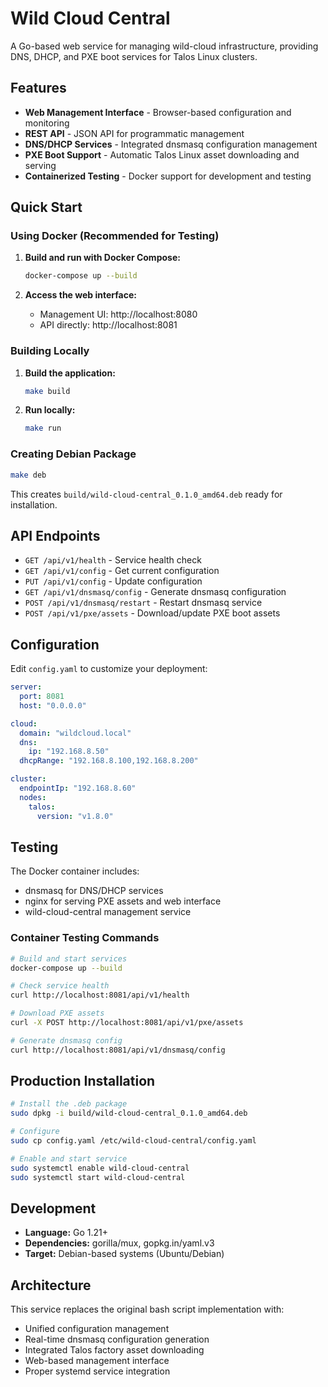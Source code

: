 # Wild Cloud Central

A Go-based web service for managing wild-cloud infrastructure, providing DNS, DHCP, and PXE boot services for Talos Linux clusters.

## Features

- **Web Management Interface** - Browser-based configuration and monitoring
- **REST API** - JSON API for programmatic management
- **DNS/DHCP Services** - Integrated dnsmasq configuration management
- **PXE Boot Support** - Automatic Talos Linux asset downloading and serving
- **Containerized Testing** - Docker support for development and testing

## Quick Start

### Using Docker (Recommended for Testing)

1. **Build and run with Docker Compose:**
   ```bash
   docker-compose up --build
   ```

2. **Access the web interface:**
   - Management UI: http://localhost:8080
   - API directly: http://localhost:8081

### Building Locally

1. **Build the application:**
   ```bash
   make build
   ```

2. **Run locally:**
   ```bash
   make run
   ```

### Creating Debian Package

```bash
make deb
```

This creates `build/wild-cloud-central_0.1.0_amd64.deb` ready for installation.

## API Endpoints

- `GET /api/v1/health` - Service health check
- `GET /api/v1/config` - Get current configuration
- `PUT /api/v1/config` - Update configuration
- `GET /api/v1/dnsmasq/config` - Generate dnsmasq configuration
- `POST /api/v1/dnsmasq/restart` - Restart dnsmasq service
- `POST /api/v1/pxe/assets` - Download/update PXE boot assets

## Configuration

Edit `config.yaml` to customize your deployment:

```yaml
server:
  port: 8081
  host: "0.0.0.0"

cloud:
  domain: "wildcloud.local"
  dns:
    ip: "192.168.8.50"
  dhcpRange: "192.168.8.100,192.168.8.200"

cluster:
  endpointIp: "192.168.8.60"
  nodes:
    talos:
      version: "v1.8.0"
```

## Testing

The Docker container includes:
- dnsmasq for DNS/DHCP services
- nginx for serving PXE assets and web interface
- wild-cloud-central management service

### Container Testing Commands

```bash
# Build and start services
docker-compose up --build

# Check service health
curl http://localhost:8081/api/v1/health

# Download PXE assets
curl -X POST http://localhost:8081/api/v1/pxe/assets

# Generate dnsmasq config
curl http://localhost:8081/api/v1/dnsmasq/config
```

## Production Installation

```bash
# Install the .deb package
sudo dpkg -i build/wild-cloud-central_0.1.0_amd64.deb

# Configure
sudo cp config.yaml /etc/wild-cloud-central/config.yaml

# Enable and start service
sudo systemctl enable wild-cloud-central
sudo systemctl start wild-cloud-central
```

## Development

- **Language:** Go 1.21+
- **Dependencies:** gorilla/mux, gopkg.in/yaml.v3
- **Target:** Debian-based systems (Ubuntu/Debian)

## Architecture

This service replaces the original bash script implementation with:
- Unified configuration management
- Real-time dnsmasq configuration generation
- Integrated Talos factory asset downloading
- Web-based management interface
- Proper systemd service integration